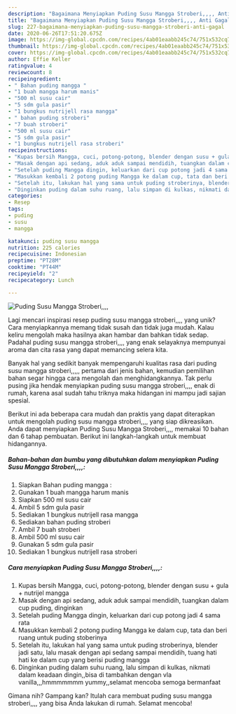 ```yaml
---
description: "Bagaimana Menyiapkan Puding Susu Mangga Stroberi,,,, Anti Gagal"
title: "Bagaimana Menyiapkan Puding Susu Mangga Stroberi,,,, Anti Gagal"
slug: 227-bagaimana-menyiapkan-puding-susu-mangga-stroberi-anti-gagal
date: 2020-06-26T17:51:20.675Z
image: https://img-global.cpcdn.com/recipes/4ab01eaabb245c74/751x532cq70/puding-susu-mangga-stroberi-foto-resep-utama.jpg
thumbnail: https://img-global.cpcdn.com/recipes/4ab01eaabb245c74/751x532cq70/puding-susu-mangga-stroberi-foto-resep-utama.jpg
cover: https://img-global.cpcdn.com/recipes/4ab01eaabb245c74/751x532cq70/puding-susu-mangga-stroberi-foto-resep-utama.jpg
author: Effie Keller
ratingvalue: 4
reviewcount: 8
recipeingredient:
- " Bahan puding mangga "
- "1 buah mangga harum manis"
- "500 ml susu cair"
- "5 sdm gula pasir"
- "1 bungkus nutrijell rasa mangga"
- " bahan puding stroberi"
- "7 buah stroberi"
- "500 ml susu cair"
- "5 sdm gula pasir"
- "1 bungkus nutrijell rasa stroberi"
recipeinstructions:
- "Kupas bersih Mangga, cuci, potong-potong, blender dengan susu + gula + nutrijel mangga"
- "Masak dengan api sedang, aduk aduk sampai mendidih, tuangkan dalam cup puding, dinginkan"
- "Setelah puding Mangga dingin, keluarkan dari cup potong jadi 4 sama rata"
- "Masukkan kembali 2 potong puding Mangga ke dalam cup, tata dan beri ruang untuk puding stoberinya"
- "Setelah itu, lakukan hal yang sama untuk puding stroberinya, blender jadi satu, lalu masak dengan api sedang sampai mendidih, tuang hati hati ke dalam cup yang berisi puding mangga"
- "Dinginkan puding dalam suhu ruang, lalu simpan di kulkas, nikmati dalam keadaan dingin,,bisa di tambahkan dengan vla vanilla,,,hmmmmmmm yummy,,selamat mencoba semoga bermanfaat"
categories:
- Resep
tags:
- puding
- susu
- mangga

katakunci: puding susu mangga 
nutrition: 225 calories
recipecuisine: Indonesian
preptime: "PT28M"
cooktime: "PT44M"
recipeyield: "2"
recipecategory: Lunch

---
```



![Puding Susu Mangga Stroberi,,,,](https://img-global.cpcdn.com/recipes/4ab01eaabb245c74/751x532cq70/puding-susu-mangga-stroberi-foto-resep-utama.jpg)

Lagi mencari inspirasi resep puding susu mangga stroberi,,,, yang unik? Cara menyiapkannya memang tidak susah dan tidak juga mudah. Kalau keliru mengolah maka hasilnya akan hambar dan bahkan tidak sedap. Padahal puding susu mangga stroberi,,,, yang enak selayaknya mempunyai aroma dan cita rasa yang dapat memancing selera kita.



Banyak hal yang sedikit banyak mempengaruhi kualitas rasa dari puding susu mangga stroberi,,,,, pertama dari jenis bahan, kemudian pemilihan bahan segar hingga cara mengolah dan menghidangkannya. Tak perlu pusing jika hendak menyiapkan puding susu mangga stroberi,,,, enak di rumah, karena asal sudah tahu triknya maka hidangan ini mampu jadi sajian spesial.


Berikut ini ada beberapa cara mudah dan praktis yang dapat diterapkan untuk mengolah puding susu mangga stroberi,,,, yang siap dikreasikan. Anda dapat menyiapkan Puding Susu Mangga Stroberi,,,, memakai 10 bahan dan 6 tahap pembuatan. Berikut ini langkah-langkah untuk membuat hidangannya.

<!--inarticleads1-->

##### Bahan-bahan dan bumbu yang dibutuhkan dalam menyiapkan Puding Susu Mangga Stroberi,,,,:

1. Siapkan  Bahan puding mangga :
1. Gunakan 1 buah mangga harum manis
1. Siapkan 500 ml susu cair
1. Ambil 5 sdm gula pasir
1. Sediakan 1 bungkus nutrijell rasa mangga
1. Sediakan  bahan puding stroberi
1. Ambil 7 buah stroberi
1. Ambil 500 ml susu cair
1. Gunakan 5 sdm gula pasir
1. Sediakan 1 bungkus nutrijell rasa stroberi




<!--inarticleads2-->

##### Cara menyiapkan Puding Susu Mangga Stroberi,,,,:

1. Kupas bersih Mangga, cuci, potong-potong, blender dengan susu + gula + nutrijel mangga
1. Masak dengan api sedang, aduk aduk sampai mendidih, tuangkan dalam cup puding, dinginkan
1. Setelah puding Mangga dingin, keluarkan dari cup potong jadi 4 sama rata
1. Masukkan kembali 2 potong puding Mangga ke dalam cup, tata dan beri ruang untuk puding stoberinya
1. Setelah itu, lakukan hal yang sama untuk puding stroberinya, blender jadi satu, lalu masak dengan api sedang sampai mendidih, tuang hati hati ke dalam cup yang berisi puding mangga
1. Dinginkan puding dalam suhu ruang, lalu simpan di kulkas, nikmati dalam keadaan dingin,,bisa di tambahkan dengan vla vanilla,,,hmmmmmmm yummy,,selamat mencoba semoga bermanfaat




Gimana nih? Gampang kan? Itulah cara membuat puding susu mangga stroberi,,,, yang bisa Anda lakukan di rumah. Selamat mencoba!
